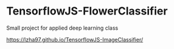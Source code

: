 # TensorflowJS-FlowerClassifier

Small project for applied deep learning class 

https://lzha97.github.io/TensorflowJS-ImageClassifier/
